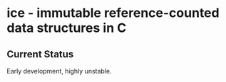 
# ice - immutable reference-counted data structures in C #

## Current Status ##

Early development, highly unstable.

